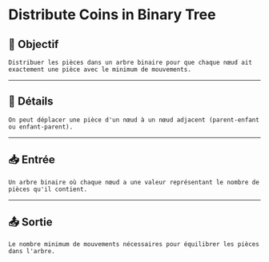 # Distribute Coins in Binary Tree

## 🎯 Objectif

    Distribuer les pièces dans un arbre binaire pour que chaque nœud ait exactement une pièce avec le minimum de mouvements.

---

## 📝 Détails

    On peut déplacer une pièce d'un nœud à un nœud adjacent (parent-enfant ou enfant-parent).

---

## 📥 Entrée

    Un arbre binaire où chaque nœud a une valeur représentant le nombre de pièces qu'il contient.

---

## 📤 Sortie

    Le nombre minimum de mouvements nécessaires pour équilibrer les pièces dans l'arbre.

